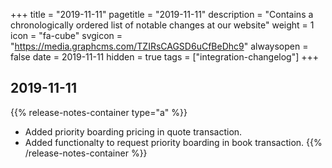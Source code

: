 +++
title = "2019-11-11"
pagetitle = "2019-11-11"
description = "Contains a chronologically ordered list of notable changes at our website"
weight = 1
icon = "fa-cube"
svgicon = "https://media.graphcms.com/TZIRsCAGSD6uCfBeDhc9"
alwaysopen = false
date = 2019-11-11
hidden = true
tags = ["integration-changelog"]
+++


## 2019-11-11
{{% release-notes-container type="a" %}}
- Added priority boarding pricing in quote transaction.
- Added functionalty to request priority boarding in book transaction.
{{% /release-notes-container %}}